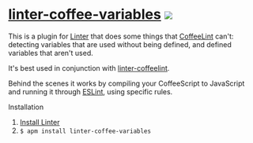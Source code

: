 # [linter-coffee-variables](https://atom.io/packages/linter-coffee-variables) ![](https://img.shields.io/apm/dm/linter-coffee-variables.svg)

This is a plugin for [Linter](https://github.com/atom-community/linter) that does some
things that [CoffeeLint](https://github.com/AtomLinter/linter-coffeelint) can't: detecting
variables that are used without being defined, and defined variables that aren't used.

It's best used in conjunction with
[linter-coffeelint](https://github.com/AtomLinter/linter-coffeelint).

Behind the scenes it works by compiling your CoffeeScript to JavaScript and running it
through [ESLint](http://eslint.org), using specific rules.

Installation

1. [Install Linter](https://github.com/atom-community/linter#user-content-how-to--installation)
2. `$ apm install linter-coffee-variables`
